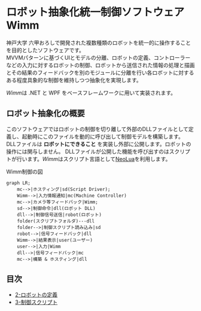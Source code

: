 # ロボット抽象化統一制御ソフトウェア Wimm

神戸大学 六甲おろしで開発された複数種類のロボットを統一的に操作することを目的としたソフトウェアです。  
MVVMパターンに基づくUIとモデルの分離、ロボットの定義、コントローラーなどの入力に対するロボットの制御、ロボットから送信された情報の処理と描画とその結果のフィードバックを別のモジュールに分離を行い各ロボットに対するある程度具象的な制御を維持しつつ抽象化を実現します。

*Wimm*は .NET と WPF をベースフレームワークに用いて実装されます。

## ロボット抽象化の概要
このソフトウェアではロボットの制御を切り離して外部のDLLファイルとして定義し、起動時にこのファイルを動的に呼び出して制御モデルを構築します。  
DLLファイルは **ロボットにできること** を実装し外部に公開します。ロボットの操作には関与しません。
DLLファイルが公開した機能を呼び出すのはスクリプトが行います。*Wimm*はスクリプト言語として[NeoLua](https://github.com/neolithos/neolua)を利用します。

Wimm制御の図
```mermaid
graph LR;
    mc-->|ホスティング|sd(Script Driver);
    Wimm-->|入力情報通知|mc(Machine Controller)
    mc-->|カメラ等フィードバック|Wimm;
    sd-->|制御命令|dll(ロボット DLL)
    dll-->|制御信号送信|robot(ロボット)
    folder(スクリプトフォルダ)---dll
    folder-->|制御スクリプト読み込み|sd
    robot-->|信号フィードバック|dll
    Wimm-->|結果表示|user(ユーザー)
    user-->|入力|Wimm
    dll-->|信号フィードバック|mc
    mc-->|構築 & ホスティング|dll
```

## 目次
- [2-ロボットの定義](2-ロボットの定義.md)
- [3-制御スクリプト](3-制御スクリプト.md)